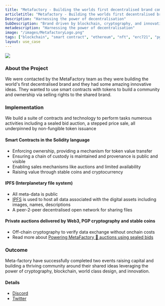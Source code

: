 ```yaml
---
title: "Metafactory - Building the worlds first decentralised brand community"
articletitle: "Metafactory - Building the worlds first decentralised brand community"
Description: "Harnessing the power of decentralisation"
SubDescription: "Brand driven by blockchain, cryptography, and innovation"
metadescription: "Harnessing the power of decentralisation"
image: "/images/MetafactoryLogo.png"
tags: ["blockchain", "smart contract", "ethereum", "nft", "erc721", "pgp"]
layout: use_case
---
```


<img src="/images/MetafactoryLogo.png"/>

### About the Project

We were contacted by the MetaFactory team as they were building the world's first decentralised brand and they had some amazing innovative ideas.
They wanted to use smart contracts with tokens to build a community and ownership via selling rights to the shared brand.

### Implementation

We build a suite of contracts and technology to perform tasks numerous activities including a sealed bid auction, a stepped price sale, all underpinned by non-fungible token issuance

#### Smart Contracts in the Solidity language
 * Enforcing ownership, providing a mechanism for token value transfer
 * Ensuring a chain of custody is maintained and provenance is public and visible
 * Enabling sales mechanisms like auctions and limited availability
 * Raising value through stable coins and cryptocurrency

#### IPFS (Interplanetary file system)
 * All meta-data is public
 * <a href="https://ipfs.io" target="_blank">IPFS</a> is used to host all data associated with the digital assets including images, names, descriptions
 * A peer-2-peer decentralised open network for sharing files

#### Private auctions delivered by Web3, PGP cryptography and stable coins
 * Off-chain cryptography to verify data exchange without onchain costs 
 * Read more about <a href="https://blockrocket.tech/blog/powering-metafactory-auctions-using-sealed-bids/" target="_blank">Powering MetaFactory 🤖 auctions using sealed bids</a>
     
### Outcome

Meta-factory have successfully completed two events raising capital and building a thriving community around their shared ideas leveraging the power of cryptography, blockchain, world class design, and innovation.

#### Details 

* [Discord](https://discord.gg/5yt3Cez)
* [Twitter](https://twitter.com/themetafactory?lang=en)


